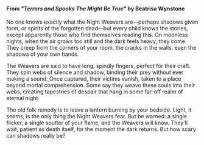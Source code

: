 #### From _"Terrors and Spooks The Might Be True"_ by Beatrisa Wynstone

No one knows exactly what the Night Weavers are—perhaps shadows given form, or spirits of the forgotten dead—but every child knows the stories, except apparently those who find themselves reading this. On moonless nights, when the air grows too still and the dark feels heavy, they come. They creep from the corners of your room, the cracks in the walls, even the shadows of your own hands.

The Weavers are said to have long, spindly fingers, perfect for their craft. They spin webs of silence and shadow, binding their prey without ever making a sound. Once captured, their victims vanish, taken to a place beyond mortal comprehension. Some say they weave these souls into their webs, creating tapestries of despair that hang in some far-off realm of eternal night.

The old folk remedy is to leave a lantern burning by your bedside. Light, it seems, is the only thing the Night Weavers fear. But be warned: a single flicker, a single sputter of your flame, and the Weavers will know. They’ll wait, patient as death itself, for the moment the dark returns. But how scary can shadows really be?